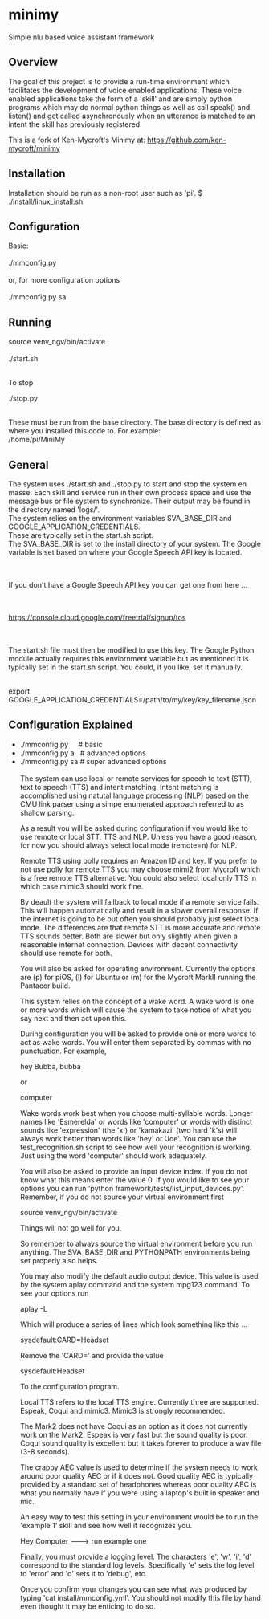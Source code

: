 # minimy
Simple nlu based voice assistant framework

<h2>Overview</h2>
The goal of this project is to provide a run-time environment which facilitates the development of 
voice enabled applications. These voice enabled applications take the form of a 'skill' and are
simply python programs which may do normal python things as well as call speak() and listen() and
get called asynchronously when an utterance is matched to an intent the skill has previously registered.  

This is a fork of Ken-Mycroft's Minimy at: 
    https://github.com/ken-mycroft/minimy

<h2>Installation</h2>
Installation should be run as a non-root user such as 'pi'.
    $ ./install/linux_install.sh

<h2>Configuration</h2>
Basic:<br/><br/>
    ./mmconfig.py
<br/><br/>
or, for more configuration options<br/><br/>
    ./mmconfig.py sa

<h2>Running</h2>
source venv_ngv/bin/activate<br/><br/>
./start.sh

<br/>To stop<br/>

./stop.py

<br/>
These must be run from the base directory.  The base directory is defined as where you installed this code to. 
For example:

<br/>
/home/pi/MiniMy

<h2>General</h2>
The system uses ./start.sh and ./stop.py to start and stop the system en masse. Each
skill and service run in their own process space and use the message bus or file system
to synchronize. Their output may be found in the directory named 'logs/'. 

<br/>
The system relies on the environment variables
SVA_BASE_DIR and GOOGLE_APPLICATION_CREDENTIALS.

<br/>
These are typically set in the start.sh script.

<br/>
The SVA_BASE_DIR is set to the install directory
of your system. The Google variable is set
based on where your Google Speech API key is
located. 

<br/><br/>
If you don't have a Google Speech API key you 
can get one from here ...

<br/><br/>
https://console.cloud.google.com/freetrial/signup/tos

<br/><br/>
The start.sh file must then be modified to use this
key. The Google Python module actually requires this
enviornment variable but as mentioned it is typically 
set in the start.sh script. You could, if you like,
set it manually.

<br/>
export GOOGLE_APPLICATION_CREDENTIALS=/path/to/my/key/key_filename.json

<h2>Configuration Explained</h2>

<ul>
<li>./mmconfig.py &nbsp; &nbsp; # basic</li>
<li>./mmconfig.py a &nbsp; # advanced options</li>
<li>./mmconfig.py sa # super advanced options</li>

<br/>
The system can use local or remote services
for speech to text (STT), text to speech (TTS)
and intent matching. Intent matching is accomplished
using natutal language processing (NLP) based on
the CMU link parser using a simpe enumerated 
approach referred to as shallow parsing.

As a result you will be asked during configuration 
if you would like to use remote or local STT, TTS
and NLP. Unless you have a good reason, for now
you should always select local mode (remote=n)
for NLP.

Remote TTS using polly requires an Amazon ID and key. 
If you prefer to not use polly for remote TTS you may 
choose mimi2 from Mycroft which is a free remote TTS 
alternative. You could also select local only TTS in 
which case mimic3 should work fine.

By deault the system will fallback to local mode
if a remote service fails. This will happen
automatically and result in a slower overall
response. If the internet is going to be out
often you should probably just select local mode.
The differences are that remote STT is more accurate
and remote TTS sounds better. Both are slower but
only slightly when given a reasonable internet
connection. Devices with decent connectivity should
use remote for both.

You will also be asked for operating environment. 
Currently the options are (p) for piOS, (l) for 
Ubuntu or (m) for the Mycroft MarkII running the
Pantacor build.

This system relies on the concept of a wake word. 
A wake word is one or more words which will cause 
the system to take notice of what you say next and 
then act upon this.

During configuration you will be asked to provide 
one or more words to act as wake words. You will
enter them separated by commas with no punctuation.
For example, 

hey Bubba, bubba

or

computer

Wake words work best when you choose multi-syllable
words. Longer names like 'Esmerelda' or  words like
'computer' or words with distinct sounds like 
'expression' (the 'x') or 'kamakazi' (two hard
'k's) will always work better than words like 'hey'
or 'Joe'. You can use the test_recognition.sh 
script to see how well your recognition is working.
Just using the word 'computer' should work adequately.

You will also be asked to provide an input device
index. If you do not know what this means enter the
value 0. If you would like to see your options you
can run 'python framework/tests/list_input_devices.py'.
Remember, if you do not source your virtual environment
first 

source venv_ngv/bin/activate

Things will not go well for you. 

So remember to always source the virtual environment
before you run anything. The SVA_BASE_DIR and 
PYTHONPATH environments being set properly also
helps.

You may also modify the default audio output device.
This value is used by the system aplay command 
and the system mpg123 command. To see your options 
run 

aplay -L

Which will produce a series of lines which look 
something like this ...

sysdefault:CARD=Headset

Remove the 'CARD=' and provide the value 

sysdefault:Headset

To the configuration program.

Local TTS refers to the local TTS engine. 
Currently three are supported. Espeak, Coqui
and mimic3. Mimic3 is strongly recommended.

The Mark2 does not have Coqui as an option as it
does not currently work on the Mark2. Espeak is
very fast but the sound quality is poor. Coqui
sound quality is excellent but it takes forever
to produce a wav file (3-8 seconds). 

The crappy AEC value is used to determine if the 
system needs to work around poor quality AEC or
if it does not. Good quality AEC is typically 
provided by a standard set of headphones whereas
poor quality AEC is what you normally have if you
were using a laptop's built in speaker and mic.

An easy way to test this setting in your environment
would be to run the 'example 1' skill and see how 
well it recognizes you.

Hey Computer ---> run example one

Finally, you must provide a logging level. The
characters 'e', 'w', 'i', 'd' correspond to the 
standard log levels. Specifically 'e' sets the log 
level to 'error' and 'd' sets it to 'debug', etc.

Once you confirm your changes you can see what was 
produced by typing 'cat install/mmconfig.yml'. You 
should not modify this file by hand even thought it 
may be enticing to do so.



